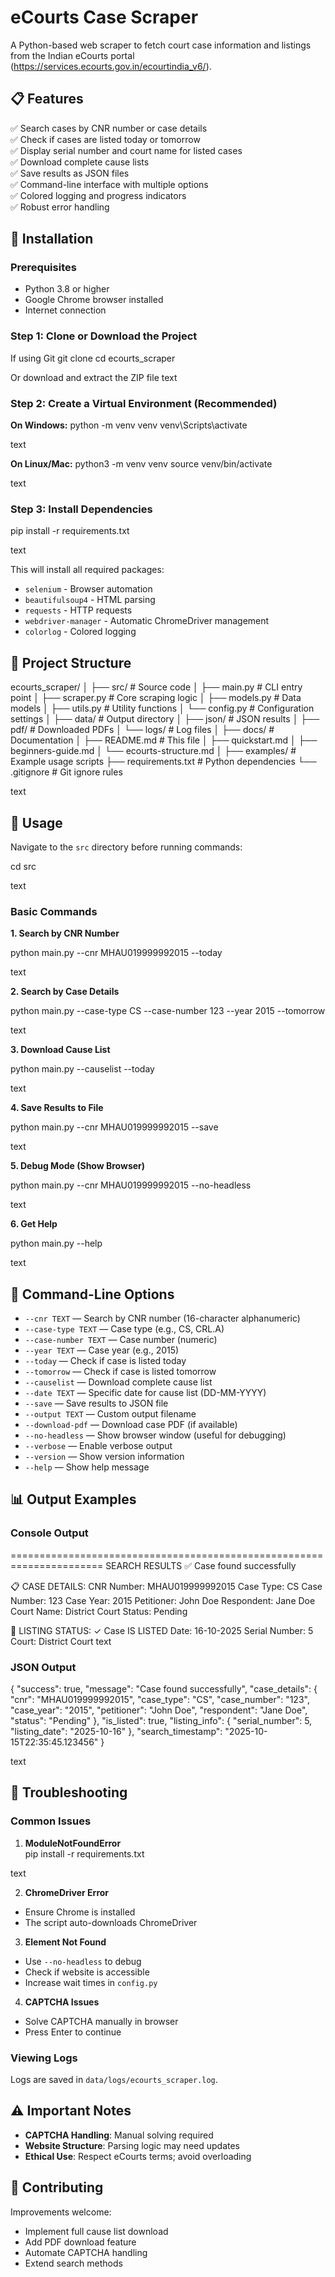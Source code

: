 # eCourts Case Scraper

A Python-based web scraper to fetch court case information and listings from the Indian eCourts portal (https://services.ecourts.gov.in/ecourtindia_v6/).

## 📋 Features

✅ Search cases by CNR number or case details  
✅ Check if cases are listed today or tomorrow  
✅ Display serial number and court name for listed cases  
✅ Download complete cause lists  
✅ Save results as JSON files  
✅ Command-line interface with multiple options  
✅ Colored logging and progress indicators  
✅ Robust error handling  

## 🚀 Installation

### Prerequisites

- Python 3.8 or higher  
- Google Chrome browser installed  
- Internet connection  

### Step 1: Clone or Download the Project

If using Git
git clone <your-repo-url>
cd ecourts_scraper

Or download and extract the ZIP file
text

### Step 2: Create a Virtual Environment (Recommended)

**On Windows:**
python -m venv venv
venv\Scripts\activate

text

**On Linux/Mac:**
python3 -m venv venv
source venv/bin/activate

text

### Step 3: Install Dependencies

pip install -r requirements.txt

text

This will install all required packages:  
- `selenium` - Browser automation  
- `beautifulsoup4` - HTML parsing  
- `requests` - HTTP requests  
- `webdriver-manager` - Automatic ChromeDriver management  
- `colorlog` - Colored logging  

## 📁 Project Structure

ecourts_scraper/
│
├── src/ # Source code
│ ├── main.py # CLI entry point
│ ├── scraper.py # Core scraping logic
│ ├── models.py # Data models
│ ├── utils.py # Utility functions
│ └── config.py # Configuration settings
│
├── data/ # Output directory
│ ├── json/ # JSON results
│ ├── pdf/ # Downloaded PDFs
│ └── logs/ # Log files
│
├── docs/ # Documentation
│ ├── README.md # This file
│ ├── quickstart.md
│ ├── beginners-guide.md
│ └── ecourts-structure.md
│
├── examples/ # Example usage scripts
├── requirements.txt # Python dependencies
└── .gitignore # Git ignore rules

text

## 🎯 Usage

Navigate to the `src` directory before running commands:

cd src

text

### Basic Commands

**1. Search by CNR Number**

python main.py --cnr MHAU019999992015 --today

text

**2. Search by Case Details**

python main.py --case-type CS --case-number 123 --year 2015 --tomorrow

text

**3. Download Cause List**

python main.py --causelist --today

text

**4. Save Results to File**

python main.py --cnr MHAU019999992015 --save

text

**5. Debug Mode (Show Browser)**

python main.py --cnr MHAU019999992015 --no-headless

text

**6. Get Help**

python main.py --help

text

## 📖 Command-Line Options

- `--cnr TEXT` — Search by CNR number (16-character alphanumeric)  
- `--case-type TEXT` — Case type (e.g., CS, CRL.A)  
- `--case-number TEXT` — Case number (numeric)  
- `--year TEXT` — Case year (e.g., 2015)  
- `--today` — Check if case is listed today  
- `--tomorrow` — Check if case is listed tomorrow  
- `--causelist` — Download complete cause list  
- `--date TEXT` — Specific date for cause list (DD-MM-YYYY)  
- `--save` — Save results to JSON file  
- `--output TEXT` — Custom output filename  
- `--download-pdf` — Download case PDF (if available)  
- `--no-headless` — Show browser window (useful for debugging)  
- `--verbose` — Enable verbose output  
- `--version` — Show version information  
- `--help` — Show help message  

## 📊 Output Examples

### Console Output

======================================================================
SEARCH RESULTS
✅ Case found successfully

📋 CASE DETAILS:
CNR Number: MHAU019999992015
Case Type: CS
Case Number: 123
Case Year: 2015
Petitioner: John Doe
Respondent: Jane Doe
Court Name: District Court
Status: Pending

📅 LISTING STATUS:
✓ Case IS LISTED
Date: 16-10-2025
Serial Number: 5
Court: District Court
text

### JSON Output

{
"success": true,
"message": "Case found successfully",
"case_details": {
"cnr": "MHAU019999992015",
"case_type": "CS",
"case_number": "123",
"case_year": "2015",
"petitioner": "John Doe",
"respondent": "Jane Doe",
"status": "Pending"
},
"is_listed": true,
"listing_info": {
"serial_number": 5,
"listing_date": "2025-10-16"
},
"search_timestamp": "2025-10-15T22:35:45.123456"
}

text

## 🐛 Troubleshooting

### Common Issues

1. **ModuleNotFoundError**  
pip install -r requirements.txt

text

2. **ChromeDriver Error**  
- Ensure Chrome is installed  
- The script auto-downloads ChromeDriver  

3. **Element Not Found**  
- Use `--no-headless` to debug  
- Check if website is accessible  
- Increase wait times in `config.py`  

4. **CAPTCHA Issues**  
- Solve CAPTCHA manually in browser  
- Press Enter to continue  

### Viewing Logs

Logs are saved in `data/logs/ecourts_scraper.log`.

## ⚠️ Important Notes

- **CAPTCHA Handling**: Manual solving required  
- **Website Structure**: Parsing logic may need updates  
- **Ethical Use**: Respect eCourts terms; avoid overloading

## 🤝 Contributing

Improvements welcome:
- Implement full cause list download  
- Add PDF download feature  
- Automate CAPTCHA handling  
- Extend search methods  